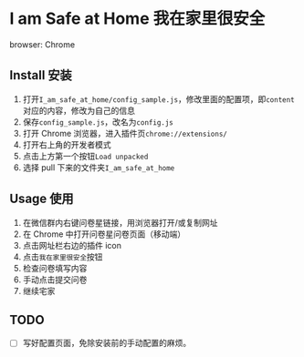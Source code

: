 # I am Safe at Home 我在家里很安全

browser: Chrome

## Install 安装

1. 打开`I_am_safe_at_home/config_sample.js`，修改里面的配置项，即`content`对应的内容，修改为自己的信息
2. 保存`config_sample.js`，改名为`config.js`
3. 打开 Chrome 浏览器，进入插件页`chrome://extensions/`
4. 打开右上角的开发者模式
5. 点击上方第一个按钮`Load unpacked`
6. 选择 pull 下来的文件夹`I_am_safe_at_home`

## Usage 使用

1. 在微信群内右键问卷星链接，用浏览器打开/或复制网址
2. 在 Chrome 中打开问卷星问卷页面（移动端）
3. 点击网址栏右边的插件 icon
4. 点击`我在家里很安全`按钮
5. 检查问卷填写内容
6. 手动点击提交问卷
7. 继续宅家

## TODO

- [ ] 写好配置页面，免除安装前的手动配置的麻烦。